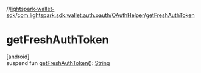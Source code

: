 //[lightspark-wallet-sdk](../../../index.md)/[com.lightspark.sdk.wallet.auth.oauth](../index.md)/[OAuthHelper](index.md)/[getFreshAuthToken](get-fresh-auth-token.md)

# getFreshAuthToken

[android]\
suspend fun [getFreshAuthToken](get-fresh-auth-token.md)(): [String](https://kotlinlang.org/api/latest/jvm/stdlib/kotlin/-string/index.html)
